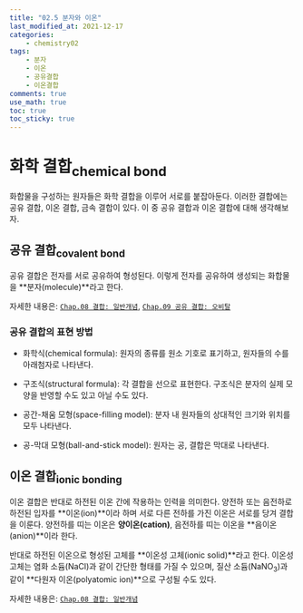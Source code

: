 ```yaml
---
title: "02.5 분자와 이온"
last_modified_at: 2021-12-17
categories:
    - chemistry02
tags:
    - 분자
    - 이온
    - 공유결합
    - 이온결합
comments: true
use_math: true
toc: true
toc_sticky: true
---
```


# 화학 결합<sub>chemical bond</sub>

화합물을 구성하는 원자들은 화학 결합을 이루어 서로를 붙잡아둔다. 이러한 결합에는 공유 결합, 이온 결합, 금속 결합이 있다. 이 중 공유 결합과 이온 결합에 대해 생각해보자.

## 공유 결합<sub>covalent bond</sub>

공유 결합은 전자를 서로 공유하여 형성된다. 이렇게 전자를 공유하여 생성되는 화합물을 **분자(molecule)**라고 한다. 

자세한 내용은: [``Chap.08 결합: 일반개념``](https://chemilk02.github.io/categories/chemistry08), [``Chap.09 공유 결합: 오비탈``](https://chemilk02.github.io/categories/chemistry09)

### 공유 결합의 표현 방법

- 화학식(chemical formula): 원자의 종류를 원소 기호로 표기하고, 원자들의 수를 아래첨자로 나타낸다.

- 구조식(structural formula): 각 결합을 선으로 표현한다. 구조식은 분자의 실제 모양을 반영할 수도 있고 아닐 수도 있다.

- 공간-채움 모형(space-filling model): 분자 내 원자들의 상대적인 크기와 위치를 모두 나타낸다.

- 공-막대 모형(ball-and-stick model): 원자는 공, 결합은 막대로 나타낸다.

## 이온 결합<sub>ionic bonding</sub>

이온 결합은 반대로 하전된 이온 간에 작용하는 인력을 의미한다. 양전하 또는 음전하로 하전된 입자를 **이온(ion)**이라 하며 서로 다른 전하를 가진 이온은 서로를 당겨 결합을 이룬다. 양전하를 띠는 이온은 **양이온(cation)**, 음전하를 띠는 이온을 **음이온(anion)**이라 한다.

반대로 하전된 이온으로 형성된 고체를 **이온성 고체(ionic solid)**라고 한다. 이온성 고체는 염화 소듐(NaCl)과 같이 간단한 형태를 가질 수 있으며, 질산 소듐(NaNO<sub>3</sub>)과 같이 **다원자 이온(polyatomic ion)**으로 구성될 수도 있다.

자세한 내용은: [``Chap.08 결합: 일반개념``](https://chemilk02.github.io/categories/chemistry08)